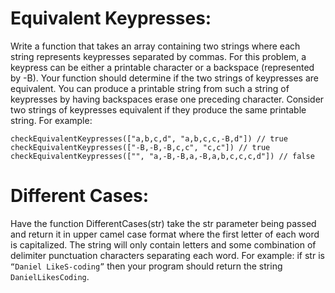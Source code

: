 # Equivalent Keypresses:
Write a function that takes an array containing two strings where each string represents keypresses separated by commas. For this problem, a keypress can be either a printable character or a backspace (represented by -B). Your function should determine if the two strings of keypresses are equivalent. You can produce a printable string from such a string of keypresses by having backspaces erase one preceding character. 
Consider two strings of keypresses equivalent if they produce the same printable string. For example:  
```
checkEquivalentKeypresses(["a,b,c,d", "a,b,c,c,-B,d"]) // true  
checkEquivalentKeypresses(["-B,-B,-B,c,c", "c,c"]) // true  
checkEquivalentKeypresses(["", "a,-B,-B,a,-B,a,b,c,c,c,d"]) // false
```

# Different Cases:
Have the function DifferentCases(str) take the str parameter being passed and return it in upper camel case format where the first letter of each word is capitalized. The string will only contain letters and some combination of delimiter punctuation characters separating each word. 
For example: if str is `“Daniel LikeS-coding”` then your program should return the string `DanielLikesCoding`.
